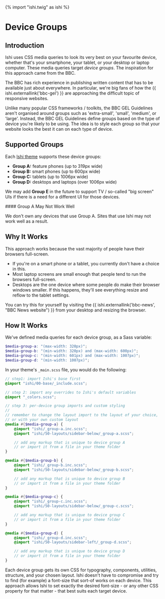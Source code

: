 {% import "ishi.twig" as ishi %}
# Device Groups

## Introduction

Ishi uses CSS media queries to look its very best on your favourite device, whether that's your smartphone, your tablet, or your desktop or laptop computer. These media queries target _device groups_. The inspiration for this approach came from the BBC.

The BBC has rich experience in publishing written content that has to be available just about everywhere. In particular, we're big fans of how the {{ ishi.externallink('bbc-gel') }} are approaching the difficult topic of responsive websites.

Unlike many popular CSS frameworks / toolkits, the BBC GEL Guidelines aren't organised around groups such as 'extra-small', 'small', 'medium', or 'large'. Instead, the BBC GEL Guidelines define groups based on the type of device you're likely to be using. The idea is to style each group so that your website looks the best it can on each type of device.

## Supported Groups

Each [Ishi theme](../themes/index.html) supports these device groups:

* __Group A:__ feature phones (up to 319px wide)
* __Group B:__ smart phones (up to 600px wide)
* __Group C:__ tablets (up to 1006px wide)
* __Group D:__ desktops and laptops (over 1006px wide)

We may add __Group E__ in the future to support TV / so-called "big screen" UIs if there is a need for a different UI for those devices.

<aside class="callout warning" markdown="1">
#### Group A May Not Work Well

We don't own any devices that use Group A. Sites that use Ishi may not work well as a result.
</aside>

## Why It Works

This approach works because the vast majority of people have their browsers full-screen.

* If you're on a smart phone or a tablet, you currently don't have a choice in this.
* Most laptop screens are small enough that people tend to run the browsers full-screen.
* Desktops are the one device where some people do make their browser windows smaller. If this happens, they'll see everything resize and reflow to the tablet settings.

You can try this for yourself by visiting the {{ ishi.externallink('bbc-news', "BBC News website")  }} from your desktop and resizing the browser.

## How It Works

We've defined media queries for each device group, as a Sass variable:

```scss
$media-group-a: "(max-width: 320px)";
$media-group-b: "(min-width: 320px) and (max-width: 600px)";
$media-group-c: "(min-width: 601px) and (max-width: 1007px)";
$media-group-d: "(min-width: 1007px)";
```

In your theme's `_main.scss` file, you would do the following:

```scss
// step1: import Ishi's base first
@import "ishi/00-base/_include.scss";

// step 2: import any overrides to Ishi's default variables
@import "_colors.scss";

// step 3: per-device group imports and custom styling
//
// remember to change the layout import to the layout of your choice,
// or with your own custom layout
@media #{$media-group-a} {
    @import "ishi/_group-a.inc.scss";
    @import "ishi/50-layouts/sidebar-below/_group-a.scss";

    // add any markup that is unique to device group A
    // or import it from a file in your theme folder
}

@media #{$media-group-b} {
    @import "ishi/_group-b.inc.scss";
    @import "ishi/50-layouts/sidebar-below/_group-b.scss";

    // add any markup that is unique to device group B
    // or import it from a file in your theme folder
}

@media #{$media-group-c} {
    @import "ishi/_group-c.inc.scss";
    @import "ishi/50-layouts/sidebar-below/_group-c.scss";

    // add any markup that is unique to device group C
    // or import it from a file in your theme folder
}

@media #{$media-group-d} {
    @import "ishi/_group-d.inc.scss";
    @import "ishi/50-layouts/sidebar-left/_group-d.scss";

    // add any markup that is unique to device group D
    // or import it from a file in your theme folder
}
```

Each device group gets its own CSS for typography, components, utilities, structure, and your chosen layout. Ishi doesn't have to compromise and try to find (for example) a font-size that sort-of works on each device. This approach allows Ishi to set exactly the desired font-size - or any other CSS property for that matter - that best suits each target device.
